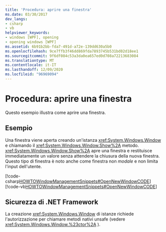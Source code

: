 ```yaml
---
title: 'Procedura: aprire una finestra'
ms.date: 03/30/2017
dev_langs:
- csharp
- vb
helpviewer_keywords:
- windows [WPF], opening
- opening windows [WPF]
ms.assetid: 6b91b2bb-fda7-491d-a72e-139dd630a5b0
ms.openlocfilehash: 9ce7ffb3f46dd869fda7893745b531bd02d18ee1
ms.sourcegitcommit: 9f6df084c53a3da0ea657ed0d708a72213683084
ms.translationtype: MT
ms.contentlocale: it-IT
ms.lasthandoff: 12/09/2020
ms.locfileid: "96969094"
---
```

# <a name="how-to-open-a-window"></a>Procedura: aprire una finestra
Questo esempio illustra come aprire una finestra.  
  
## <a name="example"></a>Esempio  
 Una finestra viene aperta creando un'istanza <xref:System.Windows.Window> e chiamando il <xref:System.Windows.Window.Show%2A> metodo. <xref:System.Windows.Window.Show%2A> apre una finestra e restituisce immediatamente un valore senza attendere la chiusura della nuova finestra. Questo tipo di finestra è noto anche come finestra non *modale* e non limita l'input dell'utente.  
  
 [!code-csharp[HOWTOWindowManagementSnippets#OpenNewWindowCODE](~/samples/snippets/csharp/VS_Snippets_Wpf/HOWTOWindowManagementSnippets/CSharp/MainWindow.xaml.cs#opennewwindowcode)]
 [!code-vb[HOWTOWindowManagementSnippets#OpenNewWindowCODE](~/samples/snippets/visualbasic/VS_Snippets_Wpf/HOWTOWindowManagementSnippets/visualbasic/mainwindow.xaml.vb#opennewwindowcode)]  
  
## <a name="net-framework-security"></a>Sicurezza di .NET Framework  
 La creazione <xref:System.Windows.Window> di istanze richiede l'autorizzazione per chiamare metodi nativi unsafe (vedere <xref:System.Windows.Window.%23ctor%2A> ).
